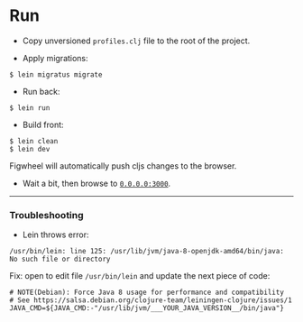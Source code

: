# Run

- Copy unversioned `profiles.clj` file to the root of the project.

- Apply migrations:

```
$ lein migratus migrate
```

- Run back:

```
$ lein run
```

- Build front:

```
$ lein clean
$ lein dev
```

Figwheel will automatically push cljs changes to the browser.

- Wait a bit, then browse to [`0.0.0.0:3000`](0.0.0.0:3000).

---

### Troubleshooting

- Lein throws error:

```
/usr/bin/lein: line 125: /usr/lib/jvm/java-8-openjdk-amd64/bin/java: No such file or directory
```

Fix: open to edit file `/usr/bin/lein` and update the next piece of code:

```
# NOTE(Debian): Force Java 8 usage for performance and compatibility
# See https://salsa.debian.org/clojure-team/leiningen-clojure/issues/1
JAVA_CMD=${JAVA_CMD:-"/usr/lib/jvm/___YOUR_JAVA_VERSION__/bin/java"}
```
